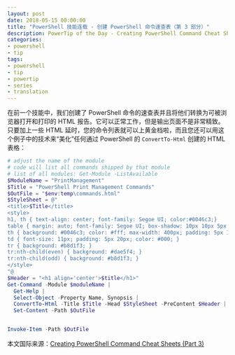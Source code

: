 ```yaml
---
layout: post
date: 2018-05-15 00:00:00
title: "PowerShell 技能连载 - 创建 PowerShell 命令速查表（第 3 部分）"
description: PowerTip of the Day - Creating PowerShell Command Cheat Sheets (Part 3)
categories:
- powershell
- tip
tags:
- powershell
- tip
- powertip
- series
- translation
---
```

在前一个技能中，我们创建了 PowerShell 命令的速查表并且将他们转换为可被浏览器打开和打印的 HTML 报告。它可以正常工作，但是输出页面不是非常精致。只要加上一些 HTML 延时，您的命令列表就可以上黄金档啦，而且您还可以用这个例子中的技术来“美化”任何通过 PowerShell 的 `ConvertTo-Html` 创建的 HTML 表格：

```powershell
# adjust the name of the module
# code will list all commands shipped by that module
# list of all modules: Get-Module -ListAvailable
$ModuleName = "PrintManagement"
$Title = "PowerShell Print Management Commands"
$OutFile = "$env:temp\commands.html"
$StyleSheet = @"
<title>$Title</title>
<style>
h1, th { text-align: center; font-family: Segoe UI; color:#0046c3;}
table { margin: auto; font-family: Segoe UI; box-shadow: 10px 10px 5px #888; border: thin ridge grey; }
th { background: #0046c3; color: #fff; max-width: 400px; padding: 5px 10px; }
td { font-size: 11px; padding: 5px 20px; color: #000; }
tr { background: #b8d1f3; }
tr:nth-child(even) { background: #dae5f4; }
tr:nth-child(odd) { background: #b8d1f3; }
</style>
"@
$Header = "<h1 align='center'>$title</h1>"
Get-Command -Module $moduleName | 
  Get-Help | 
  Select-Object -Property Name, Synopsis |
  ConvertTo-Html -Title $Title -Head $StyleSheet -PreContent $Header |
  Set-Content -Path $OutFile


Invoke-Item -Path $OutFile
```

<!--more-->
本文国际来源：[Creating PowerShell Command Cheat Sheets (Part 3)](http://community.idera.com/powershell/powertips/b/tips/posts/creating-powershell-command-cheat-sheets-part-3)
